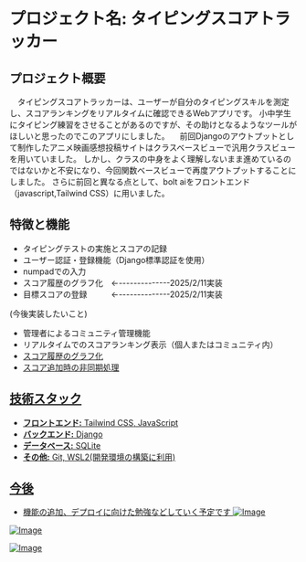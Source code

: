 # プロジェクト名: タイピングスコアトラッカー

## プロジェクト概要
　タイピングスコアトラッカーは、ユーザーが自分のタイピングスキルを測定し、スコアランキングをリアルタイムに確認できるWebアプリです。
小中学生にタイピング練習をさせることがあるのですが、その助けとなるようなツールがほしいと思ったのでこのアプリにしました。
　前回Djangoのアウトプットとして制作したアニメ映画感想投稿サイトはクラスベースビューで汎用クラスビューを用いていました。
しかし、クラスの中身をよく理解しないまま進めているのではないかと不安になり、今回関数ベースビューで再度アウトプットすることにしました。
さらに前回と異なる点として、bolt aiをフロントエンド（javascript,Tailwind CSS）に用いました。


## 特徴と機能
- タイピングテストの実施とスコアの記録
- ユーザー認証・登録機能（Django標準認証を使用）
- numpadでの入力
- スコア履歴のグラフ化　←--------------2025/2/11実装
- 目標スコアの登録　　　←--------------2025/2/11実装

(今後実装したいこと)
- 管理者によるコミュニティ管理機能　                            
- リアルタイムでのスコアランキング表示（個人またはコミュニティ内）
- <u>スコア履歴のグラフ化<u>                                        
- スコア追加時の非同期処理

## 技術スタック
- **フロントエンド:** Tailwind CSS, JavaScript
- **バックエンド:** Django
- **データベース:** SQLite
- **その他:** Git, WSL2(開発環境の構築に利用)

## 今後
- 機能の追加、デプロイに向けた勉強などしていく予定です
 ![Image](https://github.com/user-attachments/assets/4996682b-fe89-4cbb-85e1-e1d1ee2e8b83)

![Image](https://github.com/user-attachments/assets/a7e3f4d1-6d11-4d51-9a62-50541c78553e)

![Image](https://github.com/user-attachments/assets/a42bfd8a-15c9-4d3c-be93-459da44278dc)




